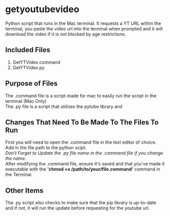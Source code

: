 # getyoutubevideo
Python script that runs in the Mac terminal. It requests a YT URL within the terminal, you paste the video url into the terminal when prompted and it will download the video if it is not blocked by age restrictions.

## Included Files
1. GetYTVideo.command
2. GetYTVideo.py

## Purpose of Files
The .command file is a script made for mac to easily run the script in the terminal (Mac Only)  
The .py file is a script that utilizes the pytube library and

## Changes That Need To Be Made To The Files To Run
First you will need to open the .command file in the text editor of choice.  
Add in the file path to the python scipt.  
_Don't Forget to Update the .py file name in the .command file if you change the name._  
After modifying the .command file, ensure it's saved and that you've made it executable with the **'chmod +x /path/to/your/file.command'** command in the Terminal.

## Other Items
The .py script also checks to make sure that the pip library is up-to-date and if not, it will run the update before requesting for the youtube url.
